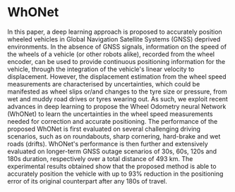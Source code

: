 # WhONet
In this paper, a deep learning approach is proposed to accurately position wheeled vehicles in Global Navigation Satellite Systems (GNSS) deprived environments. In the absence of GNSS signals, information on the speed of the wheels of a vehicle (or other robots alike), recorded from the wheel encoder, can be used to provide continuous positioning information for the vehicle, through the integration of the vehicle's linear velocity to displacement. However, the displacement estimation from the wheel speed measurements are characterised by uncertainties, which could be manifested as wheel slips or/and changes to the tyre size or pressure, from wet and muddy road drives or tyres wearing out. As such, we exploit recent advances in deep learning to propose the Wheel Odometry neural Network (WhONet) to learn the uncertainties in the wheel speed measurements needed for correction and accurate positioning. The performance of the proposed WhONet is first evaluated on several challenging driving scenarios, such as on roundabouts, sharp cornering, hard-brake and wet roads (drifts). WhONet's performance is then further and extensively evaluated on longer-term GNSS outage scenarios of 30s, 60s, 120s and 180s duration, respectively over a total distance of 493 km. The experimental results obtained show that the proposed method is able to accurately position the vehicle with up to 93% reduction in the positioning error of its original counterpart after any 180s of travel. 
